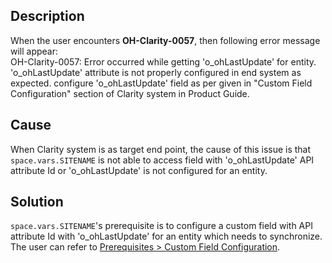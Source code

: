 ## Description
When the user encounters **OH-Clarity-0057**, then following error message will appear:  
OH-Clarity-0057: Error occurred while getting 'o_ohLastUpdate' for entity. 'o_ohLastUpdate' attribute is not properly configured in end system as expected. configure 'o_ohLastUpdate' field as per given in "Custom Field Configuration" section of Clarity system in Product Guide.

## Cause
When Clarity system is as target end point, the cause of this issue is that <code class="expression">space.vars.SITENAME</code> is not able to access field with 'o_ohLastUpdate' API attribute Id or 'o_ohLastUpdate' is not configured for an entity.

## Solution
<code class="expression">space.vars.SITENAME</code>'s prerequisite is to configure a custom field with API attribute Id with 'o_ohLastUpdate' for an entity which needs to synchronize.  
The user can refer to [Prerequisites  > Custom Field Configuration](../../../../connectors/clarity.md#custom-field-configuration).

